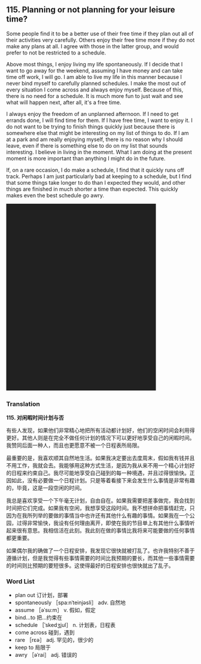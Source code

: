 ## 115. Planning or not planning for your leisure time?

Some people find it to be a better use of their free time if they plan out all of their activities very carefully. Others enjoy their free time more if they do not make any plans at all. I agree with those in the latter group, and would prefer to not be restricted to a schedule.

Above most things, I enjoy living my life spontaneously. If I decide that I want to go away for the weekend, assuming I have money and can take time off work, I will go. I am able to live my life in this manner because I never bind myself to carefully planned schedules. I make the most out of every situation I come across and always enjoy myself. Because of this, there is no need for a schedule. It is much more fun to just wait and see what will happen next, after all, it's a free time.

I always enjoy the freedom of an unplanned afternoon. If I need to get errands done, I will find time for them. If I have free time, I want to enjoy it. I do not want to be trying to finish things quickly just because there is somewhere else that might be interesting on my list of things to do. If I am at a park and am really enjoying myself, there is no reason why I should leave, even if there is something else to do on my list that sounds interesting. I believe in living in the moment. What I am doing at the present moment is more important than anything I might do in the future.

If, on a rare occasion, I do make a schedule, I find that it quickly runs off track. Perhaps I am just particularly bad at keeping to a schedule, but I find that some things take longer to do than I expected they would, and other things are finished in much shorter a time than expected. This quickly makes even the best schedule go awry.

![](images/padding_400x500.png)

### Translation

**115. 对闲暇时间计划与否**

有些人发现，如果他们非常精心地把所有活动都计划好，他们的空闲时间会利用得更好。其他人则是在完全不做任何计划的情况下可以更好地享受自己的闲暇时间。我赞同后面一种人，而且也更愿意不被一个日程表所局限。

最重要的是，我喜欢顺其自然地生活。如果我决定要出去度周末，假如我有钱并且不用工作，我就会去。我能够用这种方式生活，是因为我从来不用一个精心计划好的日程来约束自己。我尽可能地享受自己碰到的每一种境遇，并且过得很愉快。正因如此，没有必要做一个日程计划。只是等着看接下来会发生什么事情是非常有趣的，毕竟，这是一段空闲的时间。

我总是喜欢享受一个下午毫无计划，自由自在。如果我需要把差事做完，我会找到时间把它们完成。如果我有空闲，我想享受这段时间。我不想拼命把事情赶完，只因为在我所列举的要做的事情当中也许还有其他什么有趣的事情。如果我在一个公园，过得非常愉快，我设有任何理由离开，即使在我的节目单上有其他什么事情听起来很有意思。我相信活在此刻。我此刻在做的事情比我将来可能要做的任何事情都更重要。

如果偶尔我的确做了一个日程安排，我发现它很快就被打乱了。也许我特别不善于遵循计划，但是我觉得有些事情需要的时间比我预期的要长，而其他一些事情需要的时间则比预期的要短很多。这使得最好的日程安排也很快就出了乱子。

### Word List

+ plan out 订计划，部署
+ spontaneously ［spa:nˈteinjəsli］ adv. 自然地
+ assume ［əˈsu:m］ v. 假如，假定
+ bind...to 把…约束在
+ schedule ［ˈskedʒjul］ n. 计划表，日程表
+ come across 碰到，遇到
+ rare ［rεə］ adj. 罕见的，很少的
+ keep to 局限于
+ awry ［əˈrai］ adj. 错误的  



